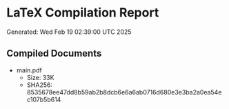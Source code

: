 # LaTeX Compilation Report
Generated: Wed Feb 19 02:39:00 UTC 2025
## Compiled Documents
- main.pdf
  - Size: 33K
  - SHA256: 8535678ee47dd8b59ab2b8dcb6e6a6ab0716d680e3e3ba2a0ea54ec107b5b614
